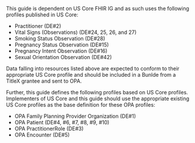 This guide is dependent on US Core FHIR IG and as such uses the following profiles published in US Core:
* Practitioner (DE#2)
* Vital Signs (Observations) (DE#24, 25, 26, and 27)
* Smoking Status Observation (DE#28)
* Pregnancy Status Observation (DE#15)
* Pregnancy Intent Observation (DE#16)
* Sexual Orientation Observation (DE#42)

Data falling into resources listed above are expected to conform to their appropriate US Core profile and should be included in a Bunlde from a TitleX grantee and sent to OPA.

Further, this guide defines the following profiles based on US Core profiles. Implementers of US Core and this guide should use the appropriate existing US Core profiles as the base definition for these OPA profiles:
* OPA Family Planning Provider Organization (DE#1)
* OPA Patient (DE#4, #6, #7, #8, #9, #10)
* OPA PractitionerRole (DE#3)
* OPA Encounter (DE#5)